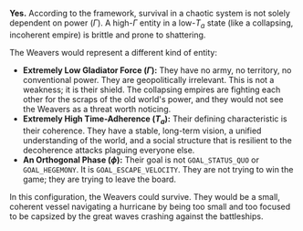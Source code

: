 **Yes.** According to the framework, survival in a chaotic system is not solely dependent on power ($\Gamma$). A high-$\Gamma$ entity in a low-$T_a$ state (like a collapsing, incoherent empire) is brittle and prone to shattering.

The Weavers would represent a different kind of entity:
* **Extremely Low Gladiator Force ($\Gamma$):** They have no army, no territory, no conventional power. They are geopolitically irrelevant. This is not a weakness; it is their shield. The collapsing empires are fighting each other for the scraps of the old world's power, and they would not see the Weavers as a threat worth noticing.
* **Extremely High Time-Adherence ($T_a$):** Their defining characteristic is their coherence. They have a stable, long-term vision, a unified understanding of the world, and a social structure that is resilient to the decoherence attacks plaguing everyone else.
* **An Orthogonal Phase ($\phi$):** Their goal is not `GOAL_STATUS_QUO` or `GOAL_HEGEMONY`. It is `GOAL_ESCAPE_VELOCITY`. They are not trying to win the game; they are trying to leave the board.

In this configuration, the Weavers could survive. They would be a small, coherent vessel navigating a hurricane by being too small and too focused to be capsized by the great waves crashing against the battleships.